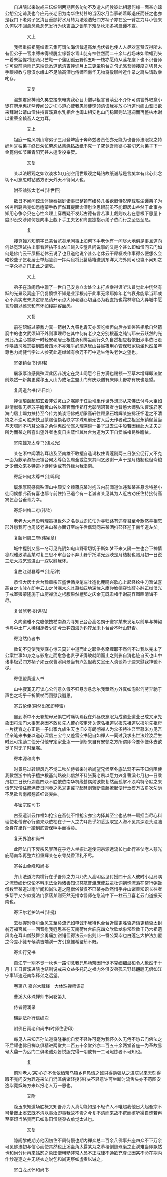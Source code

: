 <!-- { "loadSidebar": true } -->
　　自进院以来说戒三坛结制两期百务匆匆不及遣人问候彼此相思何缘一面某亦谅公想公定谅我也今应元长老旧为南华住持甚的当因水月当家轮着即退任而任之也亦是我门下老弟子乞清目垂顾将水月转为法地浩归四方衲子亦在公一臂之力耳小徒来久何以不回悬念悬念乞发行为快衷曲之谈笔下难尽秋末冬初盘谭不宣。

　　　　　又上

　　我师重振祖庭缁素云集可谓法海信哉道高龙虎伏者也使人人尽欢喜赞叹得所未有但弟子一官束缚未得顿脱尘缘碧水青山徒有神往然而二十余年战场味如嚼蜡到头一着未猛惺将图两只芒鞋一个蒲团孤云野鹤五叶一枝亦愿侍从莲花座下也不识吾师许可否前两师兄来端谂悉道范清吉捧诵月上三更坐钓台之句尤感吾师接度之切具大手眼领教与惠汉水峨山不足喻高深也侍师回南华无物将敬聊吟近作录之扇头请政幸叱存。

　　　　　又复

　　渴想君家神驰久矣忽接来翰爽我心目山僧以粗言冒渎公不介怀可谓言外取意小徒在府承惠扰斋传闻公之切心道心使我愚师徒饱领清诲我亦放心行道也阖山耆旧欲来拜谢公请山僧住持曹溪真水乳相合也阖山相安也山门稳固则法道凋而再整枯木谢以重荣全赖吾人之力耳。

　　　　　又上

　　祖庭一席风冽山寒弟子三月登埤疲于奔命兹者责任亦无能为也吾师法眼视之特蜗角耳独弟子终日匆忙劳怨丛集蝇钻故纸不克一了究竟吾师婆心甚切乞为弟子下一金篦何如节届青阳冗甚未遑专役奉贺。

　　　　　又复

　　某以法眼观之如饮淡水如刀剖空用世眼观之蝇钻故纸诚哉是言矣幸有此心此念切不可忘忽时钻透方识天外天不待问人也。

　　附圣翁张太老书(讳世臣)

　　数日不闻问谅法体康泰祖庭诸事已整顿有绪矣几番欲趋侍猊座载聆尘谭弟子为俗务所羁弗克如愿适蒙手教俨然耳提面命深慰企思眼前虽不能即居山谷然于此事亦知用心争奈只在心性义理上穿凿疑不发起古德有言若事上觑则疾若在意根下思量卜度即没交涉如何是向事上觑下手工夫乞和尚直捷指示弟子依而行之至恳至恳。

　　　　　复

　　接尊翰方知前字已蒙台览矣承问事上如何下手老休有一问尽大地俱是事且道向何处觅理试拈出事看若拈不出依旧贼入空屋且问说事的又是个甚么即如僧问云门如何是佛门云干屎橛老休云说了也且道他说个甚么老休云干屎橛唤作事得么便恁么会略较些子乞老居士举起慧剑一挥两段将此葛藤椿送到东洋大海外则可也岂不闻知之一字众祸之门正此之谓欤。

　　　　　又上

　　弟子在热闹场中辊了一世自己安身立命处全未打点幸得谛听法旨觉此中恍然有跃的光景及离座下仍复愤愤不知是业深根钝于此事无缘耶抑年老气衰弗能承当耶或心不真实志未决定耶恳请开示谅大师老婆心切当必为我直指也霜林寒色大异城中愿言珍摄以葆天和有怀如缕嗣容面悉。

　　　　　又复

　　前在韶城过蒙鼎力真一箭射入九霄也青天亦须吃棒但向后亦宜筈筈相承自然箭箭中的也文武须知不外则事理尽在其中何有老少之分别根基之纯钝耶来云跃然的光景此乃尘心暂歇一时轻安老居士根性勇利拂尘而行久久自然相应若依旧涉事依旧走作唤熟习难忘要到四棱踏地不亦难乎必须退居山谷昼夜用心管保归家稳坐也然虽年尊色力尚健气宇过人参究此道绰绰有余万不可中途生倦失老休之望也。

　　寄张镇台书(讳玮)

　　屡承厚谊感佩殊深此因非浅定在灵山同愿今日方满也赐额一至草木增辉即法堂前焕然一新矣更冀移玉入山为戒坛主盟山门有庆众僧有庆即山野亦有庆也是望。

　　复周道台书(讳日灿)

　　捧读琅函超超玄着非受灵山之嘱能于红尘堆里作世外想耶从来佛法付与大臣如赵清献张无尽苏子瞻黄山谷以宰官而传祖灯尤彰明昭著者也昔憨大师弘法曹溪君家海门居士竭力扶持至今传为美谈浴佛戒期承高轩往顾泉石增辉某披拂汪怀澄之不清挠之不浊可胜庆快且蒙赐佳额名联字字珠玑前无古人后无作者藏之祖室永镇伽蓝当与天壤同不朽耳公事之余倘惠然命驾入理深谈一番了过去生中般若因缘此大丈夫之所为而某之所喜出望外者也夏日炎蒸惟冀台台为道为天下自爱临楮曷胜瞻依。

　　寄南雄郑太尊书(讳龙光)

　　某在浙中闻清名耳热及至南雄不敢擅自造谒权住青莲刚两三日张公促行又不克一面为歉承游扬张镇台何太尊色色周全或往来其间乞致谢一声于是月结制也但斋粮乏少僧众来多特遣小徒拜谢或有外缘为我指南。

　　寄韶州何太尊书(讳鸣凤)

　　屡承厚贶感佩殊深山中颇安全赖覆庇某时抱五内前闻道体违和某甚悬念特差小徒问候想弗药有喜也鄙寺前住持已退今有一老诚者某见其为人近古劝任住持接待高宾乞台台垂青为幸。

　　寄韶州梅二府(讳钦)

　　老老大大尚没料理虽担世外之名竟业识忙忙为寻归路有违尊召至今歉然幸相忘形外恕我可也周岐老进山某亦面订至端午后偕驾同来某洒扫苔径迎于南华道左矣。

　　复韶州周三府(讳宪章)

　　城中握别又易一冬可见光阴如电山野常切切于斯如梦不来又隔一生也台下神情凛烈雅致清高某时复三思不审台台不弃山野乎托清光远映是月结制也腊月初一日说三坛大戒乞驾进山一叙以慰我怀。

　　复曲江谌县尊书(讳绍津)

　　恭惟大居士台台豫章宗匠盛世循良笔端吐造化鹿鸣兴歌心上起经纶牛刀暂试喜燕台之市骏在即幸云山之付嘱未忘其藏拙亚地深愧入廛仰瞻德容饮醇心醉正拟借光于戒室猥蒙隆施于山厨禅流之枵腹果然檀那之庆余无既肃楮申谢嗣容图晤清诲不尽。

　　复曾旅老书(讳弘)

　　久向道雅不克瞻依拽杖南游为寻知己台台高名朗于寰宇某未发足以前早与神契也粤中土广人稀相逢者少即今垂钩四海为钓狞龙未卜台台不叶山野否。

　　寄沧然侍者书

　　数旬不见使我梦寐心惊云莫非中道而止之耶俗务牵缠耶不然何不过我以完未了公案世事如身之与影愈走而愈急也贵乎识得破就阴而止之则影自消也迹自灭也山中诸事极妥四方衲子如云观曹溪风景当有兴色但我丈室无人谈谈希子速来慰我神驰不尽。

　　寄德盟黄道人书

　　山中寂寞无可谈心公何意久假不归悬念悬念尔我飘然方外真如泡影何劳奔驰于声色之场乎千祈策杖而回慰我遐思。

　　寄五伦侄(果然出家即坤雷)

　　自到浙中不无眷想母兄俱亡时痛切焉我在外昼夜忘眠为成道业道业已成又承先象田将法门大事累身因不敢负先人苦心咬定牙关恢弘祖道以报先祖道以报尔先祖母一片抚育之心正是一子出家九族生天也旧岁有朗彻禅人为众多特往吾里募米方见吾侄亲笔来书兼以道心深信三宝今又差雷空书记自如禅人一同过我求出世法趁汝后生时还可策励二侄分付他守定家业汝一一倒断来自有安顿之方所谓即今要休便休去欲觅了时无了时至嘱。

　　寄本源和尚书

　　时景易过转眼风光不觉二秋矣侍者来时弟尚望兄候至冬底法驾不来不知何阻使我歉然浙中衲子檀护根基纯熟彼此信然不料张葵老夙以愿力兴复曹溪七月初一日乘舟初二日长行湖嘉四众不胜依依南华机缘甚偶弟欲恢复然而孤掌不浪鸣特令默之来请乞兄偕往庶满昔日同参之愿耳更冀举起慧剑斩断葛藤撩起便行垂模万古舟次匆匆不尽欲言南都翘首细谈衷曲。

　　与密宗库司书

　　古圣遗训云作福如抢宝在吾徒不惟抢宝亦宝内择其至宝也丛林一肩担当尽心料理使老僧安心行道来众依栖在子一人之力耳贵乎如悉达取宝入海不见其深没头没脑全身在里许一踏到底管保唾手而得矣。

　　复天界浪和尚书

　　此际法门下衰宗风寥落在乎老人坐振此道使洞宗源远流长也此行某仗老人慈光庇荫南华再整六祖重辉某在东粤焚香顶礼不尽。

　　寄谷山金峰和尚书

　　弁山法道海内横行在乎吾师之力耳乃先人高明远见付授四十余人彼时小见局隅之流皆纷纷议论不料末法全赖诸善知识慈航普渡庶使兹辈杜词抱愧流落在常行粥饭僧数里某道过南华闻和尚法道之隆僧俗赞叹不已某亦欣然惜乎弁山诸善知识长往者多帮手又少似觉法门寥落某则茫然无措幸吾师在急流中下一柱石且喜老云门道振天南也。

　　寄汪尔老护法书(讳挺)

　　去秋握别倏尔金风又至矣流光如电诚不我待也台台近履更胜否造诣更精否太封翁万福否冀一一回音慰我遐思某在天南荷台台庥庇四众欣欣龙象常盈数千乃六祖遗风尚在耳山僧鼓舞余勇痛加钳锤但得法云四出则此一番公案毕也白莲乞大护法加覆之今差小徒专候清吉端溪一方引意惟希鉴茹不既。

　　寄实行兄书

　　自江宁一别不觉一秋也一路切念我兄热肠奈因行促不克细细盘桓令人歉然于十月十五日曹溪进院也结制说戒来众益多托兄之福内外俱安弟孤云野鹤翩翩无侣如江宁事毕速还南华释弟之远望。

　　卷第八
嘉兴大藏经　大休珠禅师语录


　　曹溪大休珠禅师书问卷第九

　　侍者德澜录

　　瑞鹿法孙行信编次

　　附佛日雨老和尚书(时师住密印)

　　每见人来知吾孙法道将隆兼能自爱不轻许可寔为我怀久久无倦不愁云门佛法之不后耀也佛日禅众俱精进两堂共二百五十余堂外亦二百五十余两堂首座一为革故易号大鼎一为远门二俱老诚众皆悦服完得一期或有一二可煆炼者不可知也。

　　　　　复

　　前别老人(某)心亦不舍依栖奈乌镇乡绅恳请之诚只得勉强从之进院以来无刻得暇不克问安为罪迩来法门混滥病诸轻授(某)决不轻意许可坐断时流舌头亦不苟图安逸毕竟煆炼方来以报老人万一恩也。

　　　　　又附

　　隐玉来知道场胜概又知吾孙为人真切能如是不轻许人不唯超我他日大起吾宗不可量哉止溪去既不清以事汝即事我故不责之今复不清而来故不摈而摈听渠自愧若再至密印当略责而已如象田僧烧渠衣单觉太过也。

　　　　　又复

　　隐阇黎戒期劳他因初住不周待慢也期内禅众总二百余凡佛事升座四众不下万余可见佛法初与信心而使其然也止溪圭角太露某为之摹棱倒缝琢磨之止溪难当即飘然也和尚分付再来姑恕之象田僧粗糙非常人品不正戒律不通欲充尊证因某不命在期内作炒遂逐之并无烧衣之说乞和尚更察如虚责以诫之。

　　寄白龙水怀和尚书

